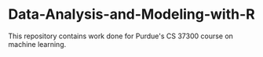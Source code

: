 # Data-Analysis-and-Modeling-with-R
This repository contains work done for Purdue's CS 37300 course on machine learning.

